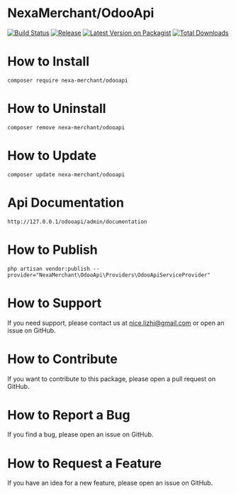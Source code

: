 # NexaMerchant/OdooApi

[![Build Status](https://github.com/NexaMerchant/OdooApi/workflows/Laravel/badge.svg)](https://github.com/NexaMerchant/OdooApi)
[![Release](https://img.shields.io/github/release/NexaMerchant/OdooApi.svg?style=flat-square)](https://github.com/NexaMerchant/OdooApi/releases)
[![Latest Version on Packagist](https://img.shields.io/packagist/v/Nexa-Merchant/OdooApi.svg?style=flat-square)](https://packagist.org/packages/Nexa-Merchant/OdooApi)
[![Total Downloads](https://img.shields.io/packagist/dt/Nexa-Merchant/OdooApi.svg?style=flat-square)](https://packagist.org/packages/Nexa-Merchant/OdooApi)

# How to Install

```
composer require nexa-merchant/odooapi
```

# How to Uninstall

```
composer remove nexa-merchant/odooapi
```

# How to Update

```
composer update nexa-merchant/odooapi
```

# Api Documentation

```
http://127.0.0.1/odooapi/admin/documentation
```

# How to Publish

```
php artisan vendor:publish --provider="NexaMerchant\OdooApi\Providers\OdooApiServiceProvider"
```

# How to Support

If you need support, please contact us at nice.lizhi@gmail.com or open an issue on GitHub.

# How to Contribute

If you want to contribute to this package, please open a pull request on GitHub.

# How to Report a Bug

If you find a bug, please open an issue on GitHub.

# How to Request a Feature

If you have an idea for a new feature, please open an issue on GitHub.


